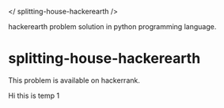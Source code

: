 
</ splitting-house-hackerearth />

hackerearth problem solution in python programming language.



# splitting-house-hackerearth

This problem is available on hackerrank.

Hi this is temp 1

